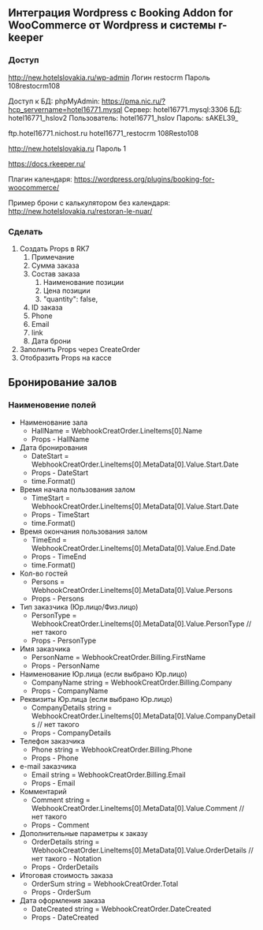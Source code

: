 ## Интеграция Wordpress c Booking Addon for WooCommerce от Wordpress и системы r-keeper

### Доступ

http://new.hotelslovakia.ru/wp-admin
Логин restocrm
Пароль 108restocrm108


Доступ к БД:
phpMyAdmin: https://pma.nic.ru/?hcp_servername=hotel16771.mysql
Сервер: hotel16771.mysql:3306
БД: hotel16771_hslov2
Пользователь: hotel16771_hslov
Пароль: sAKEL39_


ftp.hotel16771.nichost.ru
hotel16771_restocrm
108Resto108


http://new.hotelslovakia.ru
Пароль 1


https://docs.rkeeper.ru/


Плагин календаря:
https://wordpress.org/plugins/booking-for-woocommerce/


Пример брони с калькулятором без календаря:
http://new.hotelslovakia.ru/restoran-le-nuar/

### Сделать
1. Создать Props в RK7
   1. Примечание
   2. Сумма заказа
   3. Состав заказа
      1. Наименование позиции
      2. Цена позиции
      3. "quantity": false,
   4. ID заказа
   5. Phone
   6. Email
   7. link
   8. Дата брони
2. Заполнить Props через CreateOrder
3. Отобразить Props на кассе

## Бронирование залов
### Наименовение полей

* Наименование зала
  * HallName = WebhookCreatOrder.LineItems[0].Name
  * Props - HallName
* Дата бронирования
  * DateStart = WebhookCreatOrder.LineItems[0].MetaData[0].Value.Start.Date
  * Props - DateStart
  * time.Format()
* Время начала пользования залом 
  * TimeStart = WebhookCreatOrder.LineItems[0].MetaData[0].Value.Start.Date
  * Props - TimeStart
  * time.Format()
* Время окончания пользования залом
  * TimeEnd = WebhookCreatOrder.LineItems[0].MetaData[0].Value.End.Date 
  * Props - TimeEnd
  * time.Format()
* Кол-во гостей
  * Persons = WebhookCreatOrder.LineItems[0].MetaData[0].Value.Persons
  * Props - Persons
* Тип заказчика (Юр.лицо/Физ.лицо)
  * PersonType = WebhookCreatOrder.LineItems[0].MetaData[0].Value.PersonType // нет такого
  * Props - PersonType
* Имя заказчика
  * PersonName = WebhookCreatOrder.Billing.FirstName
  * Props - PersonName
* Наименование Юр.лица (если выбрано Юр.лицо)
  * CompanyName string = WebhookCreatOrder.Billing.Company
  * Props - CompanyName
* Реквизиты Юр.лица (если выбрано Юр.лицо)
  * CompanyDetails string = WebhookCreatOrder.LineItems[0].MetaData[0].Value.CompanyDetails // нет такого
  * Props - CompanyDetails
* Телефон заказчика
  * Phone string = WebhookCreatOrder.Billing.Phone 
  * Props - Phone
* e-mail заказчика
  * Email string = WebhookCreatOrder.Billing.Email 
  * Props - Email
* Комментарий
  * Comment string = WebhookCreatOrder.LineItems[0].MetaData[0].Value.Comment // нет такого
  * Props - Comment
* Дополнительные параметры к заказу
  * OrderDetails string = WebhookCreatOrder.LineItems[0].MetaData[0].Value.OrderDetails // нет такого - Notation
  * Props - OrderDetails
* Итоговая стоимость заказа
  * OrderSum string = WebhookCreatOrder.Total
  * Props - OrderSum
* Дата оформления заказа
  * DateCreated string = WebhookCreatOrder.DateCreated
  * Props - DateCreated